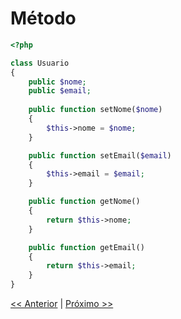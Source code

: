 # Método

```php
<?php

class Usuario
{
    public $nome;
    public $email;
    
    public function setNome($nome)
    {
        $this->nome = $nome;
    }

    public function setEmail($email)
    {
        $this->email = $email;
    }

    public function getNome()
    {
        return $this->nome;
    }

    public function getEmail()
    {
        return $this->email;
    }
}
```

[<< Anterior](https://github.com/agenciasys/as-capacita/blob/master/PHP-OO/Objeto.md#objeto)
|
[Próximo >>](https://github.com/agenciasys/as-capacita/blob/master/PHP-OO/Objeto2.md#objeto)
